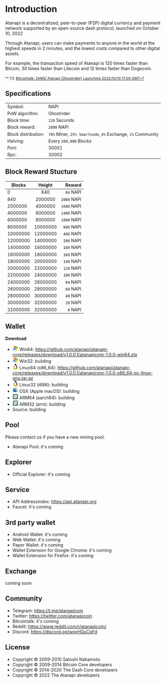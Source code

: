 Introduction
============
Atanapi is a decentralized, peer-to-peer (P2P) digital currency and payment network supported by an open-source dash protocol, launched on October 10, 2022

Through Atanapi, users can make payments to anyone in the world at the highest speeds in 2 minutes, and the lowest costs compared to other digital assets.

For example, the transaction speed of Atanapi is 120 times faster than Bitcoin, 30 times faster than Litecoin and 12 times faster than Dogecoin.

<small>** <a name="bitcointalk">[1]</a>: [Bitcointalk: [ANN] Atanapi [Ghostrider] Launching 2022/10/10 17:00 GMT+7](#)
</small>

Specifications
--------------
| | |
------------|------------
Symbol: | NAPI
PoW algorithm: | Ghostrider
Block time: | `120` Seconds
Block reward: | `2000` NAPI
Block distribution: | `70%` Miner, `25% Smartnode`, `4%` Exchange, `1%` Community
Halving: | Every `200,000` Blocks
Port: | 30001
Rpc: | 30002

Block Reward Stucture
------------------------
| Blocks        | Height           | Reward  |
| ------------- |:-------------:| -----:|
| 0      | 840 | `84` NAPI|
| 840 | 2000000 | `2000` NAPI|
| 2000000 | 4000000 | `1600` NAPI|
| 4000000 | 6000000 | `1400` NAPI|
| 6000000 | 8000000 | `1000` NAPI|
| 8000000 | 10000000 | `800` NAPI|
| 10000000 | 12000000 | `400` NAPI|
| 12000000 | 14000000 | `200` NAPI|
| 14000000 | 16000000 | `180` NAPI|
| 16000000 | 18000000 | `160` NAPI|
| 18000000 | 20000000 | `140` NAPI|
| 20000000 | 22000000 | `120` NAPI|
| 22000000 | 24000000 | `100` NAPI|
| 24000000 | 26000000 | `84` NAPI|
| 26000000 | 28000000 | `60` NAPI|
| 28000000 | 30000000 | `40` NAPI|
| 30000000 | 32000000 | `20` NAPI|
| 32000000 | 32000000 | `0` NAPI|

Wallet
------
**Download**
- <img src="images/icon_win.png" width="18"> Win64: https://github.com/atanapi/atanapi-core/releases/download/v1.0.0.1/atanapicore-1.0.0-win64.zip
- <img src="images/icon_win.png" width="18"> Win32: building
- <img src="images/icon_linux.png" width="18"> Linux64 (x86_64): https://github.com/atanapi/atanapi-core/releases/download/v1.0.0.1/atanapicore-1.0.0-x86_64-pc-linux-gnu.tar.gz
- <img src="images/icon_linux.png" width="18"> Linux32 (i686): building
- <img src="images/icon_osx.png" width="18"> OSX (Apple macOS): building
- <img src="images/icon_arm.png" width="18"> ARM64 (aarch64): building
- <img src="images/icon_arm.png" width="18"> ARM32 (arm): building
- Source: building

Pool
----
Please contact us if you have a new mining pool.
- Atanapi Pool: it's coming

Explorer
--------
- Official Explorer: it's coming

Service
-------
- API Addressindex: https://api.atanapi.org
- Faucet: it's coming

3rd party wallet
----------------
- Android Wallet: it's coming
- Web Wallet: it's coming
- Paper Wallet: it's coming
- Wallet Extension for Google Chrome: it's coming
- Wallet Extension for Firefox: it's coming

Exchange
--------
coming soon

Community
---------
- Telegram: https://t.me/atanapicoin
- Twitter: https://twitter.com/atanapicoin
- Bitcointalk: it's coming
- Reddit: https://www.reddit.com/r/atanapicoin/
- Discord: https://discord.gg/wqxHQsCpFd

License
-------
- Copyright © 2009-2010 Satoshi Nakamoto
- Copyright © 2009-2014 Bitcoin Core developers
- Copyright © 2014-2020 The Dash Core developers
- Copyright © 2022 The Atanapi developers
